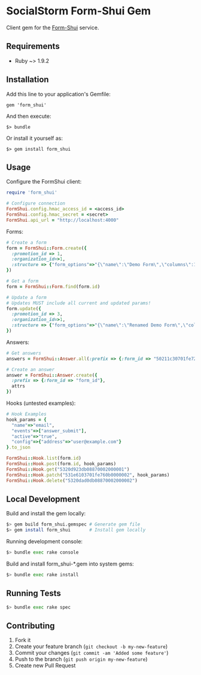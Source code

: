SocialStorm Form-Shui Gem
==========================

Client gem for the [Form-Shui](https://github.com/culturejam/form_shui) service.

## Requirements

* Ruby ~> 1.9.2


## Installation

Add this line to your application's Gemfile:

    gem 'form_shui'

And then execute:

    $> bundle

Or install it yourself as:

    $> gem install form_shui


## Usage

Configure the FormShui client:

```ruby
require 'form_shui'

# Configure connection
FormShui.config.hmac_access_id = <access_id>
FormShui.config.hmac_secret = <secret>
FormShui.api_url = "http://localhost:4000"
```

Forms:

```ruby
# Create a form
form = FormShui::Form.create({
  :promotion_id => 1,
  :organization_id=>1,
  :structure => {"form_options"=>"{\"name\":\"Demo Form\",\"columns\":1,\"size\":\"medium\",\"id\":\"form\",\"ref\":\"form\"}", "name"=>"New Form", "rows"=>[{"type"=>"widgets", "columns"=>[{"data"=>["{\"label\":\"Full Name \",\"value\":\"\",\"hint\":\"First name, Last name\",\"font\":\"default\",\"size\":\"medium\",\"bold\":false,\"italic\":false,\"underline\":false,\"required\":false,\"filter\":\"any\",\"labelColor\":\"default\",\"valueColor\":\"default\",\"hintColor\":\"default\",\"id\":\"name\",\"ref\":\"name_\",\"name\":\"full_name_\"}", "{\"label\":\"Email Address \",\"value\":\"\",\"hint\":\"\",\"font\":\"default\",\"size\":\"medium\",\"bold\":false,\"italic\":false,\"underline\":false,\"required\":false,\"filter\":\"email\",\"labelColor\":\"default\",\"valueColor\":\"default\",\"hintColor\":\"default\",\"id\":\"email\",\"ref\":\"email_\",\"name\":\"email_address_\"}", "{\"label\":\"\",\"value\":\"Submit\",\"hint\":\"\",\"font\":\"default\",\"size\":\"medium\",\"bold\":false,\"italic\":false,\"underline\":false,\"required\":false,\"filter\":\"button\",\"labelColor\":\"default\",\"valueColor\":\"default\",\"hintColor\":\"default\",\"id\":\"button\",\"ref\":\"button1\",\"name\":\"\"}"]}]}]}
})

# Get a form
form = FormShui::Form.find(form.id)

# Update a form
# Updates MUST include all current and updated params!
form.update({
  :promotion_id => 3,
  :organization_id=>1,
  :structure => {"form_options"=>"{\"name\":\"Renamed Demo Form\",\"columns\":1,\"size\":\"medium\",\"id\":\"form\",\"ref\":\"form\"}", "name"=>"New Form", "rows"=>[{"type"=>"widgets", "columns"=>[{"data"=>["{\"label\":\"Full Name \",\"value\":\"\",\"hint\":\"First name, Last name\",\"font\":\"default\",\"size\":\"medium\",\"bold\":false,\"italic\":false,\"underline\":false,\"required\":false,\"filter\":\"any\",\"labelColor\":\"default\",\"valueColor\":\"default\",\"hintColor\":\"default\",\"id\":\"name\",\"ref\":\"name_\",\"name\":\"full_name_\"}", "{\"label\":\"Email Address \",\"value\":\"\",\"hint\":\"\",\"font\":\"default\",\"size\":\"medium\",\"bold\":false,\"italic\":false,\"underline\":false,\"required\":false,\"filter\":\"email\",\"labelColor\":\"default\",\"valueColor\":\"default\",\"hintColor\":\"default\",\"id\":\"email\",\"ref\":\"email_\",\"name\":\"email_address_\"}", "{\"label\":\"\",\"value\":\"Submit\",\"hint\":\"\",\"font\":\"default\",\"size\":\"medium\",\"bold\":false,\"italic\":false,\"underline\":false,\"required\":false,\"filter\":\"button\",\"labelColor\":\"default\",\"valueColor\":\"default\",\"hintColor\":\"default\",\"id\":\"button\",\"ref\":\"button1\",\"name\":\"\"}"]}]}]}
})
```

Answers:

```ruby
# Get answers
answers = FormShui::Answer.all(:prefix => {:form_id => "50211c30701fe72827000001"})

# Create an answer
answer = FormShui::Answer.create({
  :prefix => {:form_id => "form_id"},
  attrs
})
```

Hooks (untested examples):

```ruby
# Hook Examples
hook_params = {
  "name"=>"email",
  "events"=>["answer_submit"],
  "active"=>"true",
  "config"=>{"address"=>"user@example.com"}
}.to_json

FormShui::Hook.list(form.id)
FormShui::Hook.post(form.id, hook_params)
FormShui::Hook.get("5320d923db08870002000001")
FormShui::Hook.patch("531e6103701fe760b0000002", hook_params)
FormShui::Hook.delete("5320dad0db08870002000002")
```

## Local Development

Build and install the gem locally:

```sh
$> gem build form_shui.gemspec # Generate gem file
$> gem install form_shui       # Install gem locally
```

Running development console:

```sh
$> bundle exec rake console
```

Build and install form_shui-*.gem into system gems:

```sh
$> bundle exec rake install
```

## Running Tests

```sh
$> bundle exec rake spec
```

## Contributing

1. Fork it
2. Create your feature branch (`git checkout -b my-new-feature`)
3. Commit your changes (`git commit -am 'Added some feature'`)
4. Push to the branch (`git push origin my-new-feature`)
5. Create new Pull Request
